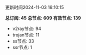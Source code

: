 更新时间2024-11-03 16:10:15

**总订阅: 45**
**总节点: 609**
**有效节点: 139**
- v2ray节点: 94
- trojan节点: 11
- ss节点: 33
- ssr节点: 1
